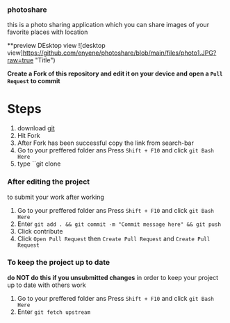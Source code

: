 ### photoshare
this is a photo sharing application which you can share images of your favorite places with location

**preview
DEsktop view
![desktop view]https://github.com/enyene/photoshare/blob/main/files/photo1.JPG?raw=true "Title")


**Create a Fork of this repository and edit it on your device and open a ``Pull Request`` to commit**

# Steps
1. download [git](https://git-scm.com/downloads) 
2. Hit Fork 
3. After Fork has been successful copy the link from search-bar
4. Go to your preffered folder ans Press ``Shift + F10`` and click ``git Bash Here``
5. type ``git clone <Paste the copied URL>


### **After editing the project**
to submit your work after working 
1. Go to your preffered folder ans Press ``Shift + F10`` and click ``git Bash Here``
2. Enter ``git add . && git commit -m "Commit message here" && git push``
3. Click contribute 
4. Click ``Open Pull Request`` then ``Create Pull Request`` and ``Create Pull Request``

### **To keep the project up to date**
**do NOT do this if you unsubmitted changes**
in order to keep your project up to date with others work
1. Go to your preffered folder ans Press ``Shift + F10`` and click ``git Bash Here``
3. Enter ``git fetch upstream``
